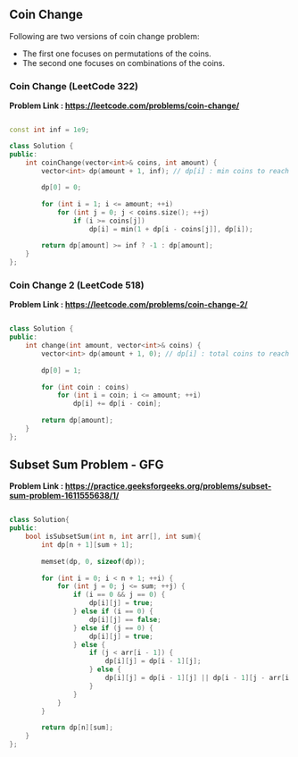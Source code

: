 


## Coin Change

Following are two versions of coin change problem: 
- The first one focuses on permutations of the coins. 
- The second one focuses on combinations of the coins. 

### Coin Change (LeetCode 322)

**Problem Link : https://leetcode.com/problems/coin-change/**

```cpp

const int inf = 1e9;

class Solution {
public:
    int coinChange(vector<int>& coins, int amount) {
        vector<int> dp(amount + 1, inf); // dp[i] : min coins to reach amount i
        
        dp[0] = 0;
        
        for (int i = 1; i <= amount; ++i)
            for (int j = 0; j < coins.size(); ++j)
                if (i >= coins[j])
                    dp[i] = min(1 + dp[i - coins[j]], dp[i]);
        
        return dp[amount] >= inf ? -1 : dp[amount];
    }
};

```

### Coin Change 2 (LeetCode 518)

**Problem Link : https://leetcode.com/problems/coin-change-2/**

```cpp

class Solution {
public:
    int change(int amount, vector<int>& coins) {
        vector<int> dp(amount + 1, 0); // dp[i] : total coins to reach amount i
        
        dp[0] = 1;
        
        for (int coin : coins) 
            for (int i = coin; i <= amount; ++i) 
                dp[i] += dp[i - coin];
        
        return dp[amount];
    }
};

```

## Subset Sum Problem - GFG

**Problem Link : https://practice.geeksforgeeks.org/problems/subset-sum-problem-1611555638/1/** 

```cpp

class Solution{   
public:
    bool isSubsetSum(int n, int arr[], int sum){
        int dp[n + 1][sum + 1];
        
        memset(dp, 0, sizeof(dp));
        
        for (int i = 0; i < n + 1; ++i) {
            for (int j = 0; j <= sum; ++j) {
                if (i == 0 && j == 0) {
                    dp[i][j] = true;
                } else if (i == 0) {
                    dp[i][j] == false;
                } else if (j == 0) {
                    dp[i][j] = true;
                } else {
                    if (j < arr[i - 1]) {
                        dp[i][j] = dp[i - 1][j];
                    } else {
                        dp[i][j] = dp[i - 1][j] || dp[i - 1][j - arr[i - 1]];
                    }
                }
            }
        }
        
        return dp[n][sum];
    }
};

```
